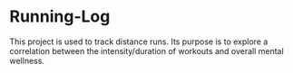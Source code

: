 # Running-Log

This project is used to track distance runs. Its purpose is to explore a correlation between the intensity/duration of workouts and overall mental wellness. 
